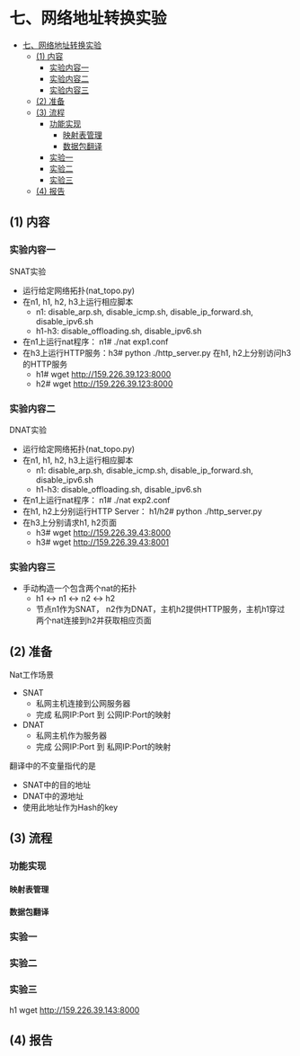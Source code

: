 # 七、网络地址转换实验

- [七、网络地址转换实验](#七网络地址转换实验)
  - [(1) 内容](#1-内容)
    - [实验内容一](#实验内容一)
    - [实验内容二](#实验内容二)
    - [实验内容三](#实验内容三)
  - [(2) 准备](#2-准备)
  - [(3) 流程](#3-流程)
    - [功能实现](#功能实现)
      - [映射表管理](#映射表管理)
      - [数据包翻译](#数据包翻译)
    - [实验一](#实验一)
    - [实验二](#实验二)
    - [实验三](#实验三)
  - [(4) 报告](#4-报告)

## (1) 内容

### 实验内容一

SNAT实验

- 运行给定网络拓扑(nat_topo.py)
- 在n1, h1, h2, h3上运行相应脚本
  - n1: disable_arp.sh, disable_icmp.sh, disable_ip_forward.sh, disable_ipv6.sh
  - h1-h3: disable_offloading.sh, disable_ipv6.sh
- 在n1上运行nat程序：  n1# ./nat exp1.conf
- 在h3上运行HTTP服务：h3# python ./http_server.py
在h1, h2上分别访问h3的HTTP服务
  - h1# wget http://159.226.39.123:8000
  - h2# wget http://159.226.39.123:8000

### 实验内容二

DNAT实验

- 运行给定网络拓扑(nat_topo.py)
- 在n1, h1, h2, h3上运行相应脚本
  - n1: disable_arp.sh, disable_icmp.sh, disable_ip_forward.sh, disable_ipv6.sh
  - h1-h3: disable_offloading.sh, disable_ipv6.sh
- 在n1上运行nat程序：  n1# ./nat exp2.conf
- 在h1, h2上分别运行HTTP Server：   h1/h2# python ./http_server.py
- 在h3上分别请求h1, h2页面
  - h3# wget http://159.226.39.43:8000
  - h3# wget http://159.226.39.43:8001

### 实验内容三

- 手动构造一个包含两个nat的拓扑
  - h1 <-> n1 <-> n2 <-> h2
  - 节点n1作为SNAT， n2作为DNAT，主机h2提供HTTP服务，主机h1穿过两个nat连接到h2并获取相应页面


## (2) 准备

Nat工作场景
  - SNAT
    - 私网主机连接到公网服务器
    - 完成 私网IP:Port 到 公网IP:Port的映射 
  - DNAT
    - 私网主机作为服务器
    - 完成 公网IP:Port 到 私网IP:Port的映射

翻译中的不变量指代的是
  - SNAT中的目的地址
  - DNAT中的源地址
  - 使用此地址作为Hash的key


## (3) 流程

### 功能实现
#### 映射表管理

#### 数据包翻译

### 实验一


### 实验二


### 实验三

h1 wget http://159.226.39.143:8000

## (4) 报告

